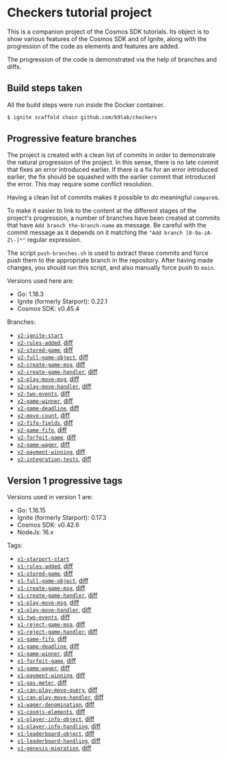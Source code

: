 # Checkers tutorial project

This is a companion project of the Cosmos SDK tutorials. Its object is to show various features of the Cosmos SDK and of Ignite, along with the progression of the code as elements and features are added.

The progression of the code is demonstrated via the help of branches and diffs.

## Build steps taken

All the build steps were run inside the Docker container.

```sh
$ ignite scaffold chain github.com/b9lab/checkers
```

## Progressive feature branches

The project is created with a clean list of commits in order to demonstrate the natural progression of the project. In this sense, there is no late commit that fixes an error introduced earlier. If there is a fix for an error introduced earlier, the fix should be squashed with the earlier commit that introduced the error. This may require some conflict resolution.

Having a clean list of commits makes it possible to do meaningful `compare`s.

To make it easier to link to the content at the different stages of the project's progression, a number of branches have been created at commits that have `Add branch the-branch-name` as message. Be careful with the commit message as it depends on it matching the `"Add branch [0-9a-zA-Z\-]*"` regular expression.

The script `push-branches.sh` is used to extract these commits and force push them to the appropriate branch in the repository. After having made changes, you should run this script, and also manually force push to `main`.

Versions used here are:

* Go: 1.18.3
* Ignite (formerly Starport): 0.22.1
* Cosmos SDK: v0.45.4

Branches:

* [`v2-ignite-start`](../../tree/v2-ignite-start)
* [`v2-rules-added`](../../tree/v2-rules-added), [diff](../../compare/v2-ignite-start..v2-rules-added)
* [`v2-stored-game`](../../tree/v2-stored-game), [diff](../../compare/v2-rules-added..v2-stored-game)
* [`v2-full-game-object`](../../tree/v2-full-game-object), [diff](../../compare/v2-stored-game..v2-full-game-object)
* [`v2-create-game-msg`](../../tree/v2-create-game-msg), [diff](../../compare/v2-full-game-object..v2-create-game-msg)
* [`v2-create-game-handler`](../../tree/v2-create-game-handler), [diff](../../compare/v2-create-game-msg..v2-create-game-handler)
* [`v2-play-move-msg`](../../tree/v2-play-move-msg), [diff](../../compare/v2-create-game-handler..v2-play-move-msg)
* [`v2-play-move-handler`](../../tree/v2-play-move-handler), [diff](../../compare/v2-play-move-msg..v2-play-move-handler)
* [`v2-two-events`](../../tree/v2-two-events), [diff](../../compare/v2-play-move-handler..v2-two-events)
* [`v2-game-winner`](../../tree/v2-game-winner), [diff](../../compare/v2-two-events..v2-game-winner)
* [`v2-game-deadline`](../../tree/v2-game-deadline), [diff](../../compare/v2-game-winner..v2-game-deadline)
* [`v2-move-count`](../../tree/v2-move-count), [diff](../../compare/v2-game-deadline..v2-move-count)
* [`v2-fifo-fields`](../../tree/v2-fifo-fields), [diff](../../compare/v2-move-count..v2-fifo-fields)
* [`v2-game-fifo`](../../tree/v2-game-fifo), [diff](../../compare/v2-fifo-fields..v2-game-fifo)
* [`v2-forfeit-game`](../../tree/v2-forfeit-game), [diff](../../compare/v2-game-fifo..v2-forfeit-game)
* [`v2-game-wager`](../../tree/v2-game-wager), [diff](../../compare/v2-forfeit-game..v2-game-wager)
* [`v2-payment-winning`](../../tree/v2-payment-winning), [diff](../../compare/v2-game-wager..v2-payment-winning)
* [`v2-integration-tests`](../../tree/v2-integration-tests), [diff](../../compare/v2-payment-winning..v2-integration-tests)

## Version 1 progressive tags

Versions used in version 1 are:

* Go: 1.16.15
* Ignite (formerly Starport): 0.17.3
* Cosmos SDK: v0.42.6
* NodeJs: 16.x

Tags:

* [`v1-starport-start`](../../tree/v1-starport-start)
* [`v1-rules-added`](../../tree/v1-rules-added), [diff](../../compare/v1-starport-start..v1-rules-added)
* [`v1-stored-game`](../../tree/v1-stored-game), [diff](../../compare/v1-rules-added..v1-stored-game)
* [`v1-full-game-object`](../../tree/v1-full-game-object), [diff](../../compare/v1-stored-game..v1-full-game-object)
* [`v1-create-game-msg`](../../tree/v1-create-game-msg), [diff](../../compare/v1-full-game-object..v1-create-game-msg)
* [`v1-create-game-handler`](../../tree/v1-create-game-handler), [diff](../../compare/v1-create-game-msg..v1-create-game-handler)
* [`v1-play-move-msg`](../../tree/v1-play-move-msg), [diff](../../compare/v1-create-game-handler..v1-play-move-msg)
* [`v1-play-move-handler`](../../tree/v1-play-move-handler), [diff](../../compare/v1-play-move-msg..v1-play-move-handler)
* [`v1-two-events`](../../tree/v1-two-events), [diff](../../compare/v1-play-move-handler..v1-two-events)
* [`v1-reject-game-msg`](../../tree/v1-reject-game-msg), [diff](../../compare/v1-two-events..v1-reject-game-msg)
* [`v1-reject-game-handler`](../../tree/v1-reject-game-handler), [diff](../../compare/v1-reject-game-msg..v1-reject-game-handler)
* [`v1-game-fifo`](../../tree/v1-game-fifo), [diff](../../compare/v1-reject-game-handler..v1-game-fifo)
* [`v1-game-deadline`](../../tree/v1-game-deadline), [diff](../../compare/v1-game-fifo..v1-game-deadline)
* [`v1-game-winner`](../../tree/v1-game-winner), [diff](../../compare/v1-game-deadline..v1-game-winner)
* [`v1-forfeit-game`](../../tree/v1-forfeit-game), [diff](../../compare/v1-game-winner..v1-forfeit-game)
* [`v1-game-wager`](../../tree/v1-game-wager), [diff](../../compare/v1-forfeit-game..v1-game-wager)
* [`v1-payment-winning`](../../tree/v1-payment-winning), [diff](../../compare/v1-game-wager..v1-payment-winning)
* [`v1-gas-meter`](../../tree/v1-gas-meter), [diff](../../compare/v1-payment-winning..v1-gas-meter)
* [`v1-can-play-move-query`](../../tree/v1-can-play-move-query), [diff](../../compare/v1-gas-meter..v1-can-play-move-query)
* [`v1-can-play-move-handler`](../../tree/v1-can-play-move-handler), [diff](../../compare/v1-can-play-move-query..v1-can-play-move-handler)
* [`v1-wager-denomination`](../../tree/v1-wager-denomination), [diff](../../compare/v1-can-play-move-handler..v1-wager-denomination)
* [`v1-cosmjs-elements`](../../tree/v1-cosmjs-elements), [diff](../../compare/v1-wager-denomination..v1-cosmjs-elements)
* [`v1-player-info-object`](../../tree/v1-player-info-object), [diff](../../compare/v1-cosmjs-elements..v1-player-info-object)
* [`v1-player-info-handling`](../../tree/v1-player-info-handling), [diff](../../compare/v1-player-info-object..v1-player-info-handling)
* [`v1-leaderboard-object`](../../tree/v1-leaderboard-object), [diff](../../compare/v1-player-info-handling..v1-leaderboard-object)
* [`v1-leaderboard-handling`](../../tree/v1-leaderboard-handling), [diff](../../compare/v1-leaderboard-object..v1-leaderboard-handling)
* [`v1-genesis-migration`](../../tree/v1-genesis-migration), [diff](../../compare/v1-leaderboard-handling..v1-genesis-migration)
